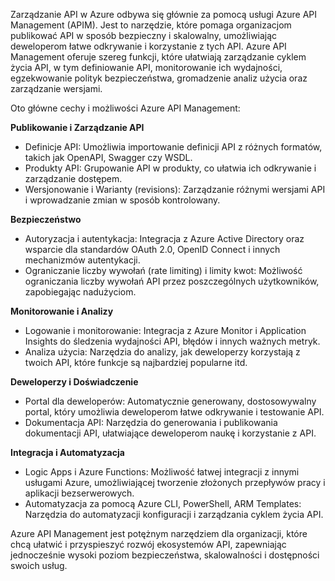 
Zarządzanie API w Azure odbywa się głównie za pomocą usługi Azure API Management (APIM). Jest to narzędzie, które pomaga organizacjom publikować API w sposób bezpieczny i skalowalny, umożliwiając deweloperom łatwe odkrywanie i korzystanie z tych API. Azure API Management oferuje szereg funkcji, które ułatwiają zarządzanie cyklem życia API, w tym definiowanie API, monitorowanie ich wydajności, egzekwowanie polityk bezpieczeństwa, gromadzenie analiz użycia oraz zarządzanie wersjami.

Oto główne cechy i możliwości Azure API Management:

**Publikowanie i Zarządzanie API**

* Definicje API: Umożliwia importowanie definicji API z różnych formatów, takich jak OpenAPI, Swagger czy WSDL.
* Produkty API: Grupowanie API w produkty, co ułatwia ich odkrywanie i zarządzanie dostępem.
* Wersjonowanie i Warianty (revisions): Zarządzanie różnymi wersjami API i wprowadzanie zmian w sposób kontrolowany.

**Bezpieczeństwo**

* Autoryzacja i autentykacja: Integracja z Azure Active Directory oraz wsparcie dla standardów OAuth 2.0, OpenID Connect i innych mechanizmów autentykacji.
* Ograniczanie liczby wywołań (rate limiting) i limity kwot: Możliwość ograniczania liczby wywołań API przez poszczególnych użytkowników, zapobiegając nadużyciom.


**Monitorowanie i Analizy**

* Logowanie i monitorowanie: Integracja z Azure Monitor i Application Insights do śledzenia wydajności API, błędów i innych ważnych metryk.
* Analiza użycia: Narzędzia do analizy, jak deweloperzy korzystają z twoich API, które funkcje są najbardziej popularne itd.

**Deweloperzy i Doświadczenie**

* Portal dla deweloperów: Automatycznie generowany, dostosowywalny portal, który umożliwia deweloperom łatwe odkrywanie i testowanie API.
* Dokumentacja API: Narzędzia do generowania i publikowania dokumentacji API, ułatwiające deweloperom naukę i korzystanie z API.

**Integracja i Automatyzacja**

* Logic Apps i Azure Functions: Możliwość łatwej integracji z innymi usługami Azure, umożliwiającej tworzenie złożonych przepływów pracy i aplikacji bezserwerowych.
* Automatyzacja za pomocą Azure CLI, PowerShell, ARM Templates: Narzędzia do automatyzacji konfiguracji i zarządzania cyklem życia API.

Azure API Management jest potężnym narzędziem dla organizacji, które chcą ułatwić i przyspieszyć rozwój ekosystemów API, 
zapewniając jednocześnie wysoki poziom bezpieczeństwa, skalowalności i dostępności swoich usług.